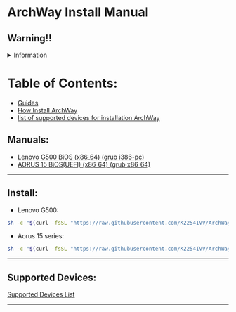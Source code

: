 # ArchWay Install Manual
## Warning!!
<details>

<summary> Information</summary>

**Use cfdisk** (recommended) to partition the disk before installation

Version: Milky (1.0)

![](https://img.shields.io/badge/Status-stable-orange)

</details>



# Table of Contents:
 - [Guides](#manuals)
 - [How Install ArchWay](#install)
 - [list of supported devices for installation ArchWay](#supported-devices)

## Manuals:
 - [Lenovo G500 BiOS (x86_64) (grub i386-pc)](/guides/lg500.md)
 - [AORUS 15 BiOS(UEFI) (x86_64) (grub x86_64)](/guides/aorus15.md)

---

## Install:
 - Lenovo G500:
```bash
sh -c "$(curl -fsSL "https://raw.githubusercontent.com/K2254IVV/ArchWay-manual/refs/heads/main/script/lg500/part0.sh")"
```
 - Aorus 15 series:
```bash
sh -c "$(curl -fsSL "https://raw.githubusercontent.com/K2254IVV/ArchWay-manual/refs/heads/main/script/aorus15/part0.sh")"
```

---

## Supported Devices:
[Supported Devices List](/supported-devices.md)

---

